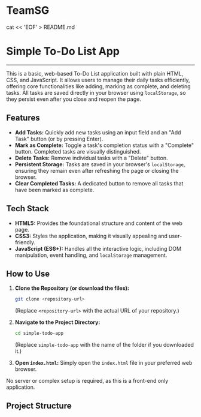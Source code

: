# TeamSG
cat << 'EOF' > README.md
# Simple To-Do List App

---

This is a basic, web-based To-Do List application built with plain HTML, CSS, and JavaScript. It allows users to manage their daily tasks efficiently, offering core functionalities like adding, marking as complete, and deleting tasks. All tasks are saved directly in your browser using `localStorage`, so they persist even after you close and reopen the page.

## Features

* **Add Tasks:** Quickly add new tasks using an input field and an "Add Task" button (or by pressing Enter).
* **Mark as Complete:** Toggle a task's completion status with a "Complete" button. Completed tasks are visually distinguished.
* **Delete Tasks:** Remove individual tasks with a "Delete" button.
* **Persistent Storage:** Tasks are saved in your browser's `localStorage`, ensuring they remain even after refreshing the page or closing the browser.
* **Clear Completed Tasks:** A dedicated button to remove all tasks that have been marked as complete.

## Tech Stack

* **HTML5:** Provides the foundational structure and content of the web page.
* **CSS3:** Styles the application, making it visually appealing and user-friendly.
* **JavaScript (ES6+):** Handles all the interactive logic, including DOM manipulation, event handling, and `localStorage` management.

## How to Use

1.  **Clone the Repository (or download the files):**
    ```bash
    git clone <repository-url>
    ```
    (Replace `<repository-url>` with the actual URL of your repository.)

2.  **Navigate to the Project Directory:**
    ```bash
    cd simple-todo-app
    ```
    (Replace `simple-todo-app` with the name of the folder if you downloaded it.)

3.  **Open `index.html`:** Simply open the `index.html` file in your preferred web browser.

No server or complex setup is required, as this is a front-end only application.

## Project Structure
